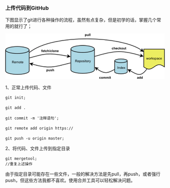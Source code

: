 ### 上传代码到GitHub

下图显示了git进行各种操作的流程，虽然有点复杂，但是初学的话，掌握几个常用的就行了；

![](https://raw.githubusercontent.com/beat-the-buzzer/pictures/master/upload/upload1.jpg)

1、正常上传代码、文件

	git init;

	git add .

	git commit -m '注释语句';

	git remote add origin https://
	
	git push -u origin master;

2、将代码、文件上传到指定目录

	git mergetool;
	//重复上述操作

由于指定目录可能存在一些文件，一般的解决方法是先pull，再push，或者强行push，但这些方法我都不喜欢。使用合并工具可以轻松解决问题。